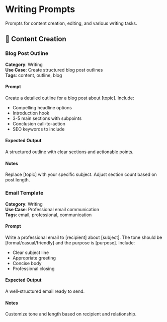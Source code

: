 # Writing Prompts

Prompts for content creation, editing, and various writing tasks.

## 📝 Content Creation

### Blog Post Outline
**Category**: Writing  
**Use Case**: Create structured blog post outlines  
**Tags**: content, outline, blog

#### Prompt
Create a detailed outline for a blog post about [topic]. Include:
- Compelling headline options
- Introduction hook
- 3-5 main sections with subpoints
- Conclusion call-to-action
- SEO keywords to include

#### Expected Output
A structured outline with clear sections and actionable points.

#### Notes
Replace [topic] with your specific subject. Adjust section count based on post length.

### Email Template
**Category**: Writing  
**Use Case**: Professional email communication  
**Tags**: email, professional, communication

#### Prompt
Write a professional email to [recipient] about [subject]. The tone should be [formal/casual/friendly] and the purpose is [purpose]. Include:
- Clear subject line
- Appropriate greeting
- Concise body
- Professional closing

#### Expected Output
A well-structured email ready to send.

#### Notes
Customize tone and length based on recipient and relationship. 